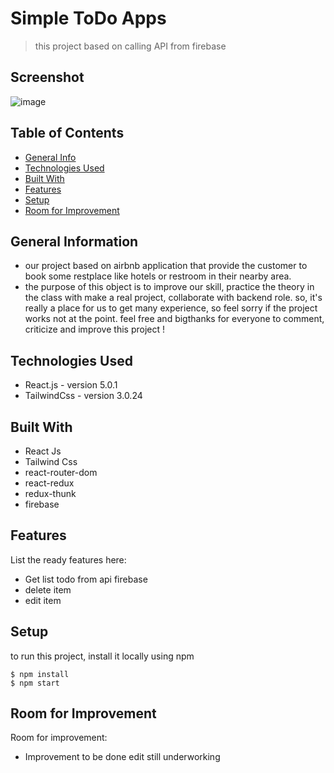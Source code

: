 # Simple ToDo Apps

> this project based on calling API from firebase

## Screenshot

![image](https://user-images.githubusercontent.com/44808708/169637848-4f81392a-59fc-46ea-93a5-61323d5699d3.png)


## Table of Contents

- [General Info](#general-information)
- [Technologies Used](#technologies-used)
- [Built With](#Built-With)
- [Features](#features)
- [Setup](#setup)
- [Room for Improvement](#room-for-improvement)

## General Information

- our project based on airbnb application that provide the customer to book some restplace like hotels or restroom in their nearby area.
- the purpose of this object is to improve our skill, practice the theory in the class with make a real project, collaborate with backend role. so, it's really a place for us to get many experience, so feel sorry if the project works not at the point.
  feel free and bigthanks for everyone to comment, criticize and improve this project !

## Technologies Used

- React.js - version 5.0.1
- TailwindCss - version 3.0.24

## Built With

- React Js 
- Tailwind Css 
- react-router-dom
- react-redux
- redux-thunk
- firebase

## Features

List the ready features here:

- Get list todo from api firebase
- delete item 
- edit item

## Setup

to run this project, install it locally using npm

```
$ npm install
$ npm start
```


## Room for Improvement

Room for improvement:

- Improvement to be done edit still underworking



